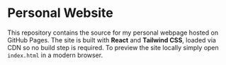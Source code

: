 # Personal Website

This repository contains the source for my personal webpage hosted on GitHub Pages.
The site is built with **React** and **Tailwind CSS**, loaded via CDN so no build
step is required. To preview the site locally simply open `index.html` in a
modern browser.
